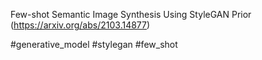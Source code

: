 Few-shot Semantic Image Synthesis Using StyleGAN Prior (https://arxiv.org/abs/2103.14877)

#generative_model #stylegan #few_shot 